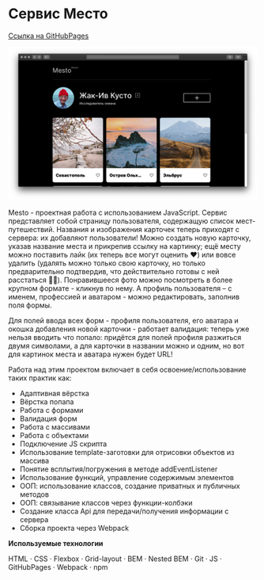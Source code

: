 # Сервис Место

[Ссылка на GitHubPages](https://lenapronina.github.io/mesto/dist/index.html)

![Project preview](./images/readme-image.png)

Mesto - проектная работа с использованием JavaScript. Сервис представляет собой страницу пользователя, содержащую список мест-путешествий. Названия и изображения карточек теперь приходят с сервера: их добавляют пользователи! Можно создать новую карточку, указав название места и прикрепив ссылку на картинку; ещё месту можно поставить лайк (их теперь все могут оценить ♥️) или вовсе удалить (удалять можно только свою карточку, но только предварительно подтвердив, что действительно готовы с ней расстаться 🤷‍♀️).
Понравившееся фото можно посмотреть в более крупном формате - кликнув по нему.
А профиль пользователя – с именем, профессией и аватаром - можно редактировать, заполнив поля формы.

Для полей ввода всех форм - профиля пользователя, его аватара и окошка добавления новой карточки - работает валидация: теперь уже нельзя вводить что попало: придётся для полей профиля разжиться двумя символами, а для карточки в названии можно и одним, но вот для картинок места и аватара нужен будет URL!

Работа над этим проектом включает в себя освоение/использование таких практик как:
* Адаптивная вёрстка
* Вёрстка попапа
* Работа с формами
* Валидация форм
* Работа с массивами
* Работа с объектами
* Подключение JS скрипта
* Использование template-заготовки для отрисовки объектов из массива
* Понятие всплытия/погружения в методе addEventListener
* Использование функций, управление содержимым элементов
* ООП: использование классов, создание приватных и публичных методов
* ООП: связывание классов через функции-колбэки
* Создание классa Api для передачи/получения информации с сервера
* Сборка проекта через Webpack


**Используемые технологии**

HTML · CSS · Flexbox · Grid-layout · BEM · Nested BEM · Git · JS · GitHubPages · Webpack · npm
